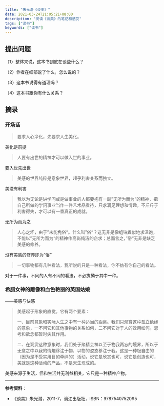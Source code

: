 ```yaml
---
title: "朱光潜《谈美》"
date: 2021-03-24T21:05:21+08:00
description: "阅读《谈美》的笔记和感受"
tags: ["读书"]
keywords: ["读书"]
---
```


## 提出问题

（1）整体来说，这本书到底在谈些什么？



（2）作者在细部说了什么，怎么说的？



（3）这本书说得有道理吗？



（4）这本书跟你有什么关系？




## 摘录

### 开场话

> 要求人心净化，先要求人生美化。

美化是前提

> 人要有出世的精神才可以做入世的事业。

要入世先出世

> 美感的世界纯粹是意象世界，超乎利害关系而独立。

美没有利害

> 我以为无论是讲学问或是做事业的人都要抱有一副”无所为而为“的精神，把自己所做的学问事业当作一件艺术品看待，只求满足理想和情趣，不斤斤于利害得失，才可以有一番真正的成就。

无所为而为之

> 人心之坏，由于”未能免俗“。什么叫”俗“？这无非是像蛆钻粪似地求温饱，不能以”无所为而为“的精神作高尚纯洁的企求；总而言之，”俗“无非是缺乏美感的修养。

没有美感的修养即为”俗“

> 一切事物都有几种看法，我所说的只是一种看法，你不妨有你自己的看法。

对于一件事，不同的人有不同的看法，不必执拗于其中一种。

### 希腊女神的雕像和血色艳丽的英国姑娘

——美感与快感

> 美感起于形象的直觉。它有两个要素：
>
> 一、目前意象和实际人生之中有一种适当的距离。我们只观赏这种孤立绝缘的意象，一不问它和其他事物的关系如何，二不问它对于人的效用如何。思考和欲念都暂时失其作用。
>
> 二、在观赏这种意象时，我们处于聚精会神以至于物我两忘的境界，所以于无意之中以我的情趣移注于物，以物的姿态移注于我。这是一种极自由的（因为是不受实用目的牵绊的）活动，说它是欣赏也可，说它是创造也可，美就是这种活动的产品，不是天生现成的。

美感来源于生活，但和生活并无利益相关，它只是一种精神产物。

---

**参考资料**：

- 《谈美》朱光潜，2011-7，漓江出版社，ISBN：9787540752095

